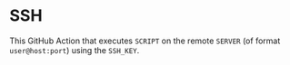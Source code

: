 # SSH

This GitHub Action that executes `SCRIPT` on the remote `SERVER` (of format `user@host:port`) using the `SSH_KEY`.